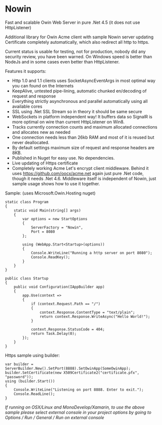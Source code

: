 Nowin
=====

Fast and scalable Owin Web Server in pure .Net 4.5 (it does not use HttpListener)

Additional library for Owin Acme client with sample Nowin server updating Certificate completely automatically, which also redirect all http to https.  

Current status is usable for testing, not for production, nobody did any security review, you have been warned. On Windows speed is better than NodeJs and in some cases even better than HttpListener.

Features it supports:
- Http 1.0 and 1.1 clients uses SocketAsyncEventArgs in most optimal way you can found on the Internets
- KeepAlive, untested pipe-lining, automatic chunked en/decoding of request and response
- Everything strictly asynchronous and parallel automatically using all available cores
- SSL using .Net SSL Stream so in theory it should be same secure
- WebSockets in platform independent way! It buffers data so SignalR is more optimal on wire than current HttpListener on Win8.
- Tracks currently connection counts and maximum allocated connections and allocates new as needed
- One connection needs less than 26kb RAM and most of it is reused but never deallocated.
- By default settings maximum size of request and response headers are 8KB.
- Published in Nuget for easy use. No dependencies.
- Live updating of Https certificate
- Completely working Acme Let's encrypt client middleware. Behind it uses https://github.com/oocx/acme.net again just pure .Net code, though it needs .Net 4.6. Middleware itself is independent of Nowin, just sample usage shows how to use it together.

Sample: (uses Microsoft.Owin.Hosting nuget)

    static class Program
    {
        static void Main(string[] args)
        {
            var options = new StartOptions
            {
                ServerFactory = "Nowin",
                Port = 8080
            };

            using (WebApp.Start<Startup>(options))
            {
                Console.WriteLine("Running a http server on port 8080");
                Console.ReadKey();
            }
        }
    }

    public class Startup
    {
        public void Configuration(IAppBuilder app)
        {
            app.Use(context =>
            {
                if (context.Request.Path == "/")
                {
                    context.Response.ContentType = "text/plain";
                    return context.Response.WriteAsync("Hello World!");
                }

                context.Response.StatusCode = 404;
                return Task.Delay(0);
            });
        }
    }

Https sample using builder:

    var builder = ServerBuilder.New().SetPort(8888).SetOwinApp(SomeOwinApp);
    builder.SetCertificate(new X509Certificate2("certificate.pfx", "password"));
    using (builder.Start())
    {
        Console.WriteLine("Listening on port 8888. Enter to exit.");
        Console.ReadLine();
    }

*If running on OSX/Linux and MonoDevelop/Xamarin, to use the above sample please select external console in your project options by going to Options / Run / General / Run on external console*
